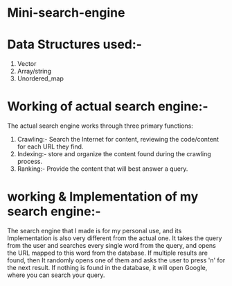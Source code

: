 # Mini-search-engine

# Data Structures used:-
1. Vector
2. Array/string 
3. Unordered_map
   
# Working of actual search engine:-
The actual search engine works through three primary functions:
1. Crawling:- Search the Internet for content, reviewing the code/content for each URL they find.
2. Indexing:- store and organize the content found during the crawling process.
3. Ranking:- Provide the content that will best answer a query.

# working & Implementation of my search engine:-
The search engine that I made is for my personal use, and its Implementation is also very different from the actual one. It takes the query from the user and searches every single word from the query, and opens the URL mapped to this word from the database. If multiple results are found, then It randomly opens one of them and asks the user to press 'n' for the next result. If nothing is found in the database, it will open Google, where you can search your query.
